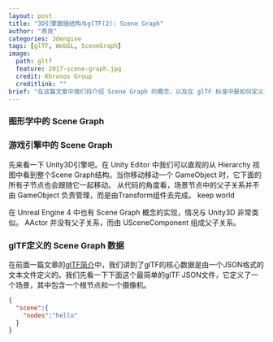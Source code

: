 ```yaml
---
layout: post
title: "3D引擎数据结构与glTF(2): Scene Graph"
author: "燕良"
categories: 3dengine
tags: [glTF, WebGL, SceneGraph]
image:
  path: gltf
  feature: 2017-scene-graph.jpg
  credit: Khronos Group
  creditlink: ""
brief: "在这篇文章中我们将介绍 Scene Graph 的概念，以及在 glTF 标准中是如何定义场景的。"
---
```


### 图形学中的 Scene Graph

### 游戏引擎中的 Scene Graph

先来看一下 Unity3D引擎吧。在 Unity Editor 中我们可以直观的从 Hierarchy 视图中看到整个Scene Graph结构。当你移动移动一个 GameObject 时，它下面的所有子节点也会跟随它一起移动。  从代码的角度看，场景节点中的父子关系并不由 GameObject 负责管理，而是由Transform组件去完成。
keep world

在 Unreal Engine 4 中也有 Scene Graph 概念的实现，情况与 Unity3D 非常类似。 AActor 并没有父子关系，而由 USceneComponent 组成父子关系。  

### glTF定义的 Scene Graph 数据

在前面一篇文章的[glTF简介](./gltf-intro.md)中，我们讲到了glTF的核心数据是由一个JSON格式的文本文件定义的。我们先看一下下面这个最简单的glTF JSON文件，它定义了一个场景，其中包含一个根节点和一个摄像机。
``` json
{
  "scene":{
    "nodes":"hello"
  }
}
```